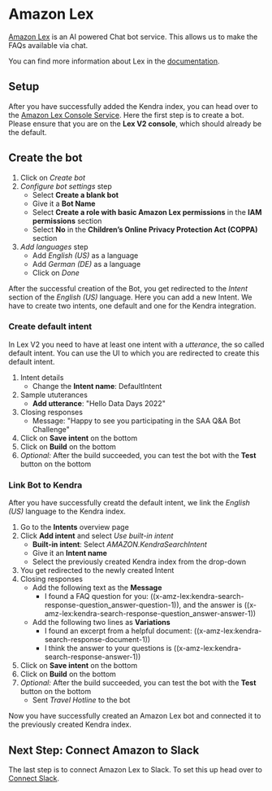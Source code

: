# Amazon Lex
[Amazon Lex](https://aws.amazon.com/lex/) is an AI powered Chat bot service.
This allows us to make the FAQs available via chat.

You can find more information about Lex in the
[documentation](https://docs.aws.amazon.com/lexv2/latest/dg/what-is.html).

## Setup
After you have successfully added the Kendra index, you can head over to the
[Amazon Lex Console
Service](https://eu-west-1.console.aws.amazon.com/lexv2/home?region=eu-west-1#bots).
Here the first step is to create a bot. Please ensure that you are on the **Lex
V2 console**, which should already be the default.

## Create the bot

1. Click on *Create bot*
1. *Configure bot settings* step
   * Select **Create a blank bot**
   * Give it a **Bot Name**
   * Select **Create a role with basic Amazon Lex permissions** in the **IAM
     permissions** section
   * Select **No** in the **Children’s Online Privacy Protection Act (COPPA)**
     section
1. *Add languages* step
   * Add *English (US)* as a language
   * Add *German (DE)* as a language
   * Click on *Done*

After the successful creation of the Bot, you get redirected to the *Intent*
section of the *English (US)* language. Here you can add a new Intent. We have
to create two intents, one default and one for the Kendra integration.

### Create default intent
In Lex V2 you need to have at least one intent with a *utterance*, the so called
default intent. You can use the UI to which you are redirected to create this
default intent.
1. Intent details
   * Change the **Intent name**: DefaultIntent
1. Sample ututerances
   * **Add utterance**: "Hello Data Days 2022"
1. Closing responses
   * Message: "Happy to see you participating in the SAA Q&A Bot Challenge"
1. Click on **Save intent** on the bottom
1. Click on **Build** on the bottom
1. *Optional:* After the build succeeded, you can test the bot with the **Test**
   button on the bottom

### Link Bot to Kendra
After you have successfully creatd the default intent, we link the *English
(US)* language to the Kendra index.

1. Go to the **Intents** overview page
1. Click **Add intent** and select *Use built-in intent*
   * **Built-in intent**: Select *AMAZON.KendraSearchIntent*
   * Give it an **Intent name**
   * Select the previously created Kendra index from the drop-down
1. You get redirected to the newly created Intent
1. Closing responses
   * Add the following text as the **Message**
     * I found a FAQ question for you: ((x-amz-lex:kendra-search-response-question_answer-question-1)), and the answer is ((x-amz-lex:kendra-search-response-question_answer-answer-1))
   * Add the following two lines as **Variations**
     * I found an excerpt from a helpful document: ((x-amz-lex:kendra-search-response-document-1))
     * I think the answer to your questions is ((x-amz-lex:kendra-search-response-answer-1))
1. Click on **Save intent** on the bottom
1. Click on **Build** on the bottom
1. *Optional:* After the build succeeded, you can test the bot with the **Test**
   button on the bottom
   * Sent *Travel Hotline* to the bot

Now you have successfully created an Amazon Lex bot and connected it to the
previously created Kendra index.

## Next Step: Connect Amazon to Slack
The last step is to connect Amazon Lex to Slack. To set this up head over to
[Connect Slack](./slack.md).
